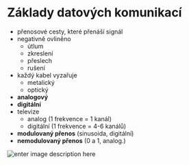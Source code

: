 # Základy datových komunikací
- přenosové cesty, které přenáší signál
- negativně ovliněno
    - útlum
    - zkreslení
    - přeslech
    - rušení
- každý kabel vyzařuje
    - metalický
    - optický
- **analogový**
- **digitální**
- televize
    - analog (1 frekvence = 1 kanál)
    - digitální (1 frekvence = 4-6 kanálů)
- **modulovaný přenos** (sinusoida, digitální)
- **nemodulovaný přenos** (0 a 1, analog.)

![enter image description here](img/Pozn%C3%A1mka%202020-09-24%20093403.png)
